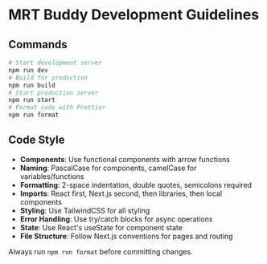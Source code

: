 # MRT Buddy Development Guidelines

## Commands
```bash
# Start development server
npm run dev
# Build for production
npm run build
# Start production server
npm run start
# Format code with Prettier
npm run format
```

## Code Style
- **Components**: Use functional components with arrow functions
- **Naming**: PascalCase for components, camelCase for variables/functions
- **Formatting**: 2-space indentation, double quotes, semicolons required
- **Imports**: React first, Next.js second, then libraries, then local components
- **Styling**: Use TailwindCSS for all styling
- **Error Handling**: Use try/catch blocks for async operations
- **State**: Use React's useState for component state
- **File Structure**: Follow Next.js conventions for pages and routing

Always run `npm run format` before committing changes.